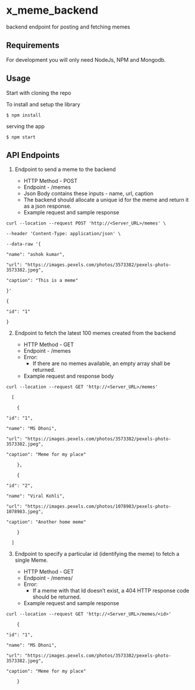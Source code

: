 # x_meme_backend

backend endpoint for posting and fetching memes

## Requirements

For development you will only need NodeJs, NPM and Mongodb.

## Usage

Start with cloning the repo

To install and setup the library

    $ npm install

serving the app

    $ npm start


## API Endpoints

1. Endpoint to send a meme to the backend

   - HTTP Method - POST
   - Endpoint - /memes
   - Json Body contains these inputs - name, url, caption
   - The backend should allocate a unique id for the meme and return it as a json response.
   - Example request and sample response 
``` 
curl --location --request POST 'http://<Server_URL>/memes' \

--header 'Content-Type: application/json' \

--data-raw '{

"name": "ashok kumar",

"url": "https://images.pexels.com/photos/3573382/pexels-photo-3573382.jpeg",

"caption": "This is a meme"

}'
```
```
{

"id": "1"

}
```

2. Endpoint to fetch the latest 100 memes created from the backend

    - HTTP Method - GET
    - Endpoint - /memes
    - Error:
        - If there are no memes available, an empty array shall be returned.
    - Example request and response body
```
curl --location --request GET 'http://<Server_URL>/memes'
```
```
  [

    {

"id": "1",       

"name": "MS Dhoni",

"url": "https://images.pexels.com/photos/3573382/pexels-photo-3573382.jpeg",

"caption": "Meme for my place"

    },

    {

"id": "2",

"name": "Viral Kohli",

"url": "https://images.pexels.com/photos/1078983/pexels-photo-1078983.jpeg",

"caption": "Another home meme"

    }

  ]
```

3. Endpoint to specify a particular id (identifying the meme) to fetch a single Meme.

    - HTTP Method - GET
    - Endpoint - /memes/<id>
    - Error:
        - If a meme with that Id doesn’t exist, a 404 HTTP response code should be returned.
    - Example request and sample response
```
curl --location --request GET 'http://<Server_URL>/memes/<id>'
```
```
    {

"id": "1",       

"name": "MS Dhoni",

"url": "https://images.pexels.com/photos/3573382/pexels-photo-3573382.jpeg",

"caption": "Meme for my place"

    }
```